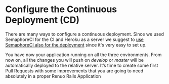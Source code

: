 # Configure the Continuous Deployment (CD)

There are many ways to configure a continuous deployment.
Since we used SemaphoreCI for the CI and Heroku as a server we suggest to [use SemaphoreCI also for the deployment](../configure_cd.md) since it's very easy to set up.

You have now your application running on all the three environments. From now on, all the changes you will push on *develop* or *master* will be automatically deployed to the relative server.
It’s time to create some first Pull Requests with some improvements that you are going to need absolutely in a proper Renuo Rails Application
